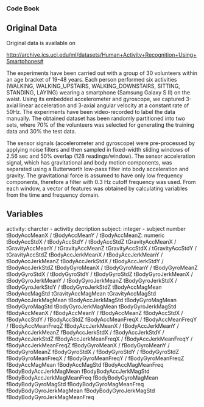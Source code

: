 ### Code Book

## Original Data

Original data is available on

http://archive.ics.uci.edu/ml/datasets/Human+Activity+Recognition+Using+Smartphones#

The experiments have been carried out with a group of 30 volunteers within an age bracket of 19-48 years. 
Each person performed six activities (WALKING, WALKING_UPSTAIRS, WALKING_DOWNSTAIRS, SITTING, STANDING, LAYING) 
wearing a smartphone (Samsung Galaxy S II) on the waist. Using its embedded accelerometer and gyroscope, we 
captured 3-axial linear acceleration and 3-axial angular velocity at a constant rate of 50Hz. 
The experiments have been video-recorded to label the data manually. The obtained dataset has been randomly 
partitioned into two sets, where 70% of the volunteers was selected for generating the training data and 30% the 
test data.

The sensor signals (accelerometer and gyroscope) were pre-processed by applying noise filters and then sampled in 
fixed-width sliding windows of 2.56 sec and 50% overlap (128 readings/window). The sensor acceleration signal, 
which has gravitational and body motion components, was separated using a Butterworth low-pass filter into body 
acceleration and gravity. The gravitational force is assumed to have only low frequency components, therefore 
a filter with 0.3 Hz cutoff frequency was used. From each window, a vector of features was obtained by calculating 
variables from the time and frequency domain.

## Variables

activity: charcter - activitiy decription
subject: integer - subject number 
tBodyAccMeanX / tBodyAccMeanY / tBodyAccMeanZ: numeric
tBodyAccStdX / tBodyAccStdY / tBodyAccStdZ
tGravityAccMeanX / tGravityAccMeanY / tGravityAccMeanZ
tGravityAccStdX / tGravityAccStdY / tGravityAccStdZ
tBodyAccJerkMeanX / tBodyAccJerkMeanY / tBodyAccJerkMeanZ
tBodyAccJerkStdX / tBodyAccJerkStdY / tBodyAccJerkStdZ
tBodyGyroMeanX / tBodyGyroMeanY / tBodyGyroMeanZ
tBodyGyroStdX / tBodyGyroStdY / tBodyGyroStdZ
tBodyGyroJerkMeanX / tBodyGyroJerkMeanY / tBodyGyroJerkMeanZ
tBodyGyroJerkStdX / tBodyGyroJerkStdY / tBodyGyroJerkStdZ
tBodyAccMagMean
tBodyAccMagStd
tGravityAccMagMean
tGravityAccMagStd
tBodyAccJerkMagMean
tBodyAccJerkMagStd
tBodyGyroMagMean
tBodyGyroMagStd
tBodyGyroJerkMagMean
tBodyGyroJerkMagStd
fBodyAccMeanX / fBodyAccMeanY / fBodyAccMeanZ
fBodyAccStdX / fBodyAccStdY / fBodyAccStdZ
fBodyAccMeanFreqX / fBodyAccMeanFreqY / fBodyAccMeanFreqZ
fBodyAccJerkMeanX / fBodyAccJerkMeanY / fBodyAccJerkMeanZ
fBodyAccJerkStdX / fBodyAccJerkStdY / fBodyAccJerkStdZ
fBodyAccJerkMeanFreqX / fBodyAccJerkMeanFreqY / fBodyAccJerkMeanFreqZ
fBodyGyroMeanX / fBodyGyroMeanY / fBodyGyroMeanZ
fBodyGyroStdX / fBodyGyroStdY / fBodyGyroStdZ
fBodyGyroMeanFreqX / fBodyGyroMeanFreqY / fBodyGyroMeanFreqZ
fBodyAccMagMean
fBodyAccMagStd
fBodyAccMagMeanFreq
fBodyBodyAccJerkMagMean
fBodyBodyAccJerkMagStd
fBodyBodyAccJerkMagMeanFreq
fBodyBodyGyroMagMean
fBodyBodyGyroMagStd
fBodyBodyGyroMagMeanFreq
fBodyBodyGyroJerkMagMean
fBodyBodyGyroJerkMagStd
fBodyBodyGyroJerkMagMeanFreq
